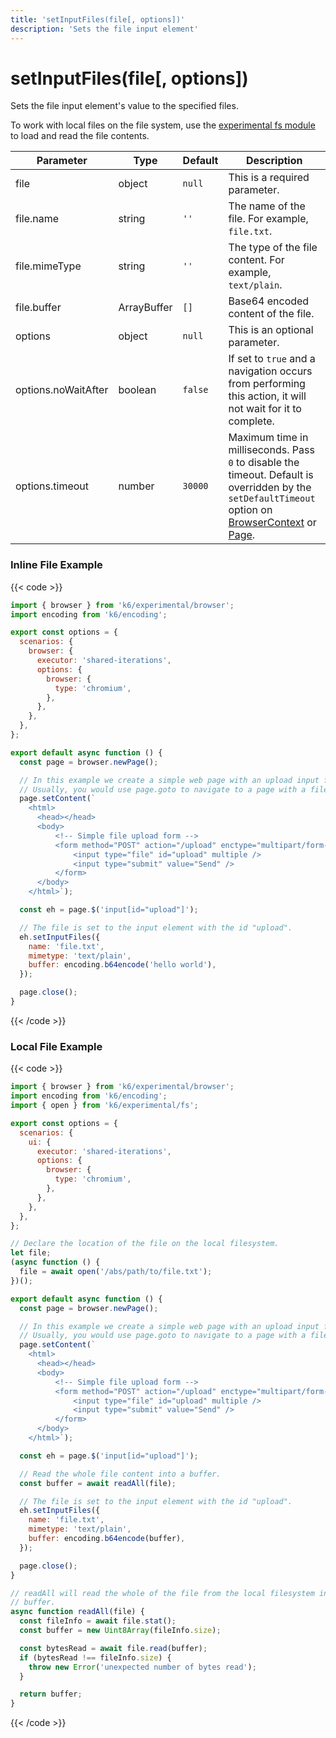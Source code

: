 ```yaml
---
title: 'setInputFiles(file[, options])'
description: 'Sets the file input element'
---
```


# setInputFiles(file[, options])

Sets the file input element's value to the specified files.

To work with local files on the file system, use the [experimental fs module](https://grafana.com/docs/k6/latest/javascript-api/k6-experimental/fs/) to load and read the file contents.

| Parameter           | Type        | Default | Description                                                                                                                                                                                                                                                                                                                                   |
| ------------------- | ----------- | ------- | --------------------------------------------------------------------------------------------------------------------------------------------------------------------------------------------------------------------------------------------------------------------------------------------------------------------------------------------- |
| file                | object      | `null`  | This is a required parameter.                                                                                                                                                                                                                                                                                                                 |
| file.name           | string      | `''`    | The name of the file. For example, `file.txt`.                                                                                                                                                                                                                                                                                                |
| file.mimeType       | string      | `''`    | The type of the file content. For example, `text/plain`.                                                                                                                                                                                                                                                                                      |
| file.buffer         | ArrayBuffer | `[]`    | Base64 encoded content of the file.                                                                                                                                                                                                                                                                                                           |
| options             | object      | `null`  | This is an optional parameter.                                                                                                                                                                                                                                                                                                                |
| options.noWaitAfter | boolean     | `false` | If set to `true` and a navigation occurs from performing this action, it will not wait for it to complete.                                                                                                                                                                                                                                    |
| options.timeout     | number      | `30000` | Maximum time in milliseconds. Pass `0` to disable the timeout. Default is overridden by the `setDefaultTimeout` option on [BrowserContext](https://grafana.com/docs/k6/<K6_VERSION>/javascript-api/k6-experimental/browser/browsercontext/) or [Page](https://grafana.com/docs/k6/<K6_VERSION>/javascript-api/k6-experimental/browser/page/). |

### Inline File Example

{{< code >}}

```javascript
import { browser } from 'k6/experimental/browser';
import encoding from 'k6/encoding';

export const options = {
  scenarios: {
    browser: {
      executor: 'shared-iterations',
      options: {
        browser: {
          type: 'chromium',
        },
      },
    },
  },
};

export default async function () {
  const page = browser.newPage();

  // In this example we create a simple web page with an upload input field.
  // Usually, you would use page.goto to navigate to a page with a file input field.
  page.setContent(`
    <html>
      <head></head>
      <body>
          <!-- Simple file upload form -->
          <form method="POST" action="/upload" enctype="multipart/form-data">
              <input type="file" id="upload" multiple />
              <input type="submit" value="Send" />
          </form>
      </body>
    </html>`);

  const eh = page.$('input[id="upload"]');

  // The file is set to the input element with the id "upload".
  eh.setInputFiles({
    name: 'file.txt',
    mimetype: 'text/plain',
    buffer: encoding.b64encode('hello world'),
  });

  page.close();
}
```

{{< /code >}}

### Local File Example

{{< code >}}

```javascript
import { browser } from 'k6/experimental/browser';
import encoding from 'k6/encoding';
import { open } from 'k6/experimental/fs';

export const options = {
  scenarios: {
    ui: {
      executor: 'shared-iterations',
      options: {
        browser: {
          type: 'chromium',
        },
      },
    },
  },
};

// Declare the location of the file on the local filesystem.
let file;
(async function () {
  file = await open('/abs/path/to/file.txt');
})();

export default async function () {
  const page = browser.newPage();

  // In this example we create a simple web page with an upload input field.
  // Usually, you would use page.goto to navigate to a page with a file input field.
  page.setContent(`
    <html>
      <head></head>
      <body>
          <!-- Simple file upload form -->
          <form method="POST" action="/upload" enctype="multipart/form-data">
              <input type="file" id="upload" multiple />
              <input type="submit" value="Send" />
          </form>
      </body>
    </html>`);

  const eh = page.$('input[id="upload"]');

  // Read the whole file content into a buffer.
  const buffer = await readAll(file);

  // The file is set to the input element with the id "upload".
  eh.setInputFiles({
    name: 'file.txt',
    mimetype: 'text/plain',
    buffer: encoding.b64encode(buffer),
  });

  page.close();
}

// readAll will read the whole of the file from the local filesystem into a
// buffer.
async function readAll(file) {
  const fileInfo = await file.stat();
  const buffer = new Uint8Array(fileInfo.size);

  const bytesRead = await file.read(buffer);
  if (bytesRead !== fileInfo.size) {
    throw new Error('unexpected number of bytes read');
  }

  return buffer;
}
```

{{< /code >}}
